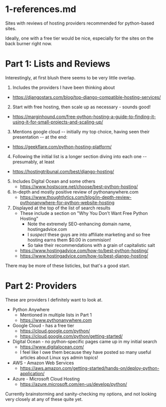 
# 1-references.md

Sites with reviews of hosting providers recommended for python-based sites.

Ideally, one with a free tier would be nice, especially for the sites on the back burner right now.

# Part 1: Lists and Reviews

Interestingly, at first blush there seems to be very little overlap.

1. Includes the providers I have been thinking about
  - https://djangostars.com/blog/top-django-compatible-hosting-services/
2. Start with free hosting, then scale up as necessary - sounds good!
  - https://marginhound.com/free-python-hosting-a-guide-to-finding-it-using-it-for-small-projects-and-scaling-up/
3. Mentions google cloud -- initially my top choice, having seen their presentation -- at the end:
  - https://geekflare.com/python-hosting-platform/
4. Following the initial list is a longer section diving into each one -- presumably, at least
  - https://hostingtribunal.com/best/django-hosting/
5. Includes Digital Ocean and some others
   - https://www.hostscore.net/choose/best-python-hosting/
6. In-depth and mostly positive review of pythonanywhere.com
   - https://www.thoughtlytics.com/blog/in-depth-review-pythonanywhere-for-python-website-hosting
7. Displayed at the top of the list of search results
   - These include a section on "Why You Don’t Want Free Python Hosting"
     - Note the extremely SEO-enhancing domain name, hostingadvice.com
     - I *suspect* these guys are into affiliate marketing and so free hosting earns them $0.00 in commision!
     - So take their recommendations with a grain of capitalistic salt
   - https://www.hostingadvice.com/how-to/best-python-hosting/
   - https://www.hostingadvice.com/how-to/best-django-hosting/

There may be more of these listicles, but that's a good start.

# Part 2: Providers

These are providers I definitely want to look at.

- Python Anywhere
  - Mentioned in multiple lists in Part 1
  - https://www.pythonanywhere.com
- Google Cloud - has a free tier
  - https://cloud.google.com/python/
  - https://cloud.google.com/python/getting-started/
- Digital Ocean - no python-specific pages came up in my initial search
  - https://www.digitalocean.com/
  - I feel like I owe them because they have posted so many useful articles about Linux sys admin topics!
- AWS - Amazon Web Services
  - https://aws.amazon.com/getting-started/hands-on/deploy-python-application/
- Azure - Microsoft Cloud Hosting
  - https://azure.microsoft.com/en-us/develop/python/

Currently brainstorming and sanity-checking my options, and not looking very closely at any of these quite yet.

